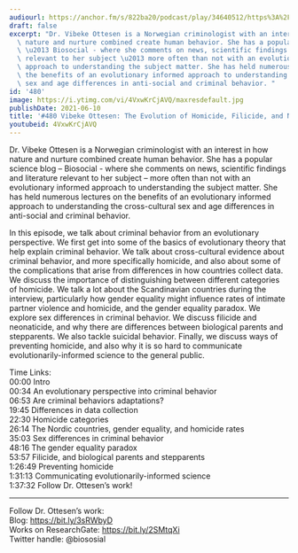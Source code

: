 ```yaml
---
audiourl: https://anchor.fm/s/822ba20/podcast/play/34640512/https%3A%2F%2Fd3ctxlq1ktw2nl.cloudfront.net%2Fstaging%2F2021-5-1%2F0d4d3f41-a0a6-3777-8d82-d211de9f323b.m4a
draft: false
excerpt: "Dr. Vibeke Ottesen is a Norwegian criminologist with an interest in how\
  \ nature and nurture combined create human behavior. She has a popular science blog\
  \ \u2013 Biosocial - where she comments on news, scientific findings and literature\
  \ relevant to her subject \u2013 more often than not with an evolutionary informed\
  \ approach to understanding the subject matter. She has held numerous lectures on\
  \ the benefits of an evolutionary informed approach to understanding the cross-cultural\
  \ sex and age differences in anti-social and criminal behavior. "
id: '480'
image: https://i.ytimg.com/vi/4VxwKrCjAVQ/maxresdefault.jpg
publishDate: 2021-06-10
title: '#480 Vibeke Ottesen: The Evolution of Homicide, Filicide, and Neonaticide'
youtubeid: 4VxwKrCjAVQ
---
```

<div class="timelinks">

Dr. Vibeke Ottesen is a Norwegian criminologist with an interest in how nature and nurture combined create human behavior. She has a popular science blog – Biosocial - where she comments on news, scientific findings and literature relevant to her subject – more often than not with an evolutionary informed approach to understanding the subject matter. She has held numerous lectures on the benefits of an evolutionary informed approach to understanding the cross-cultural sex and age differences in anti-social and criminal behavior. 

In this episode, we talk about criminal behavior from an evolutionary perspective. We first get into some of the basics of evolutionary theory that help explain criminal behavior. We talk about cross-cultural evidence about criminal behavior, and more specifically homicide, and also about some of the complications that arise from differences in how countries collect data. We discuss the importance of distinguishing between different categories of homicide. We talk a lot about the Scandinavian countries during the interview, particularly how gender equality might influence rates of intimate partner violence and homicide, and the gender equality paradox. We explore sex differences in criminal behavior. We discuss filicide and neonaticide, and why there are differences between biological parents and stepparents. We also tackle suicidal behavior. Finally, we discuss ways of preventing homicide, and also why it is so hard to communicate evolutionarily-informed science to the general public.

Time Links:  
<time>00:00</time> Intro  
<time>00:34</time> An evolutionary perspective into criminal behavior  
<time>06:53</time> Are criminal behaviors adaptations?  
<time>19:45</time> Differences in data collection  
<time>22:30</time> Homicide categories  
<time>26:14</time> The Nordic countries, gender equality, and homicide rates  
<time>35:03</time> Sex differences in criminal behavior  
<time>48:16</time> The gender equality paradox  
<time>53:57</time> Filicide, and biological parents and stepparents  
<time>1:26:49</time> Preventing homicide  
<time>1:31:13</time> Communicating evolutionarily-informed science  
<time>1:37:32</time> Follow Dr. Ottesen’s work!

---

Follow Dr. Ottesen’s work:  
Blog: https://bit.ly/3sRWbyD  
Works on ResearchGate: https://bit.ly/2SMtqXi  
Twitter handle: @biososial
</div>

